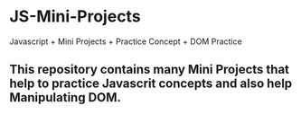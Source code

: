 # JS-Mini-Projects
Javascript + Mini Projects + Practice Concept + DOM Practice


## This repository contains many Mini Projects that help to practice Javascrit concepts and also help Manipulating DOM.
